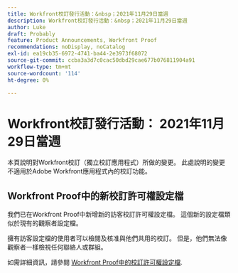 ```yaml
---
title: Workfront校訂發行活動：&nbsp；2021年11月29日當週
description: Workfront校訂發行活動：&nbsp；2021年11月29日當週
author: Luke
draft: Probably
feature: Product Announcements, Workfront Proof
recommendations: noDisplay, noCatalog
exl-id: ea19cb35-6972-4741-ba44-2e3973f68072
source-git-commit: ccba3a3d7c0cac50dbd29cae677b076811904a91
workflow-type: tm+mt
source-wordcount: '114'
ht-degree: 0%

---
```


# Workfront校訂發行活動： 2021年11月29日當週

本頁說明對Workfront校訂（獨立校訂應用程式）所做的變更。 此處說明的變更不適用於Adobe Workfront應用程式內的校訂功能。

## Workfront Proof中的新校訂許可權設定檔

我們已在Workfront Proof中新增新的訪客校訂許可權設定檔。 這個新的設定檔類似於現有的觀察者設定檔。

擁有訪客設定檔的使用者可以檢閱及核准與他們共用的校訂。 但是，他們無法像觀察者一樣檢視任何聯絡人或群組。

如需詳細資訊，請參閱 [Workfront Proof中的校訂許可權設定檔](../../../workfront-proof/wp-acct-admin/account-settings/proof-perm-profiles-in-wp.md).
